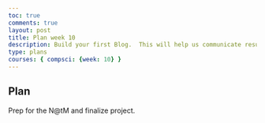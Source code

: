 ```yaml
---
toc: true
comments: true
layout: post
title: Plan week 10
description: Build your first Blog.  This will help us communicate results.
type: plans
courses: { compsci: {week: 10} }
---
```


## Plan
Prep for the N@tM and finalize project.